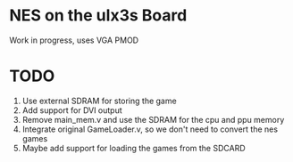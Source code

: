# NES on the ulx3s Board

Work in progress, uses VGA PMOD

# TODO

1. Use external SDRAM for storing the game
2. Add support for DVI output
3. Remove main_mem.v and use the SDRAM for the cpu and ppu memory
4. Integrate original GameLoader.v, so we don't need to convert the nes games
5. Maybe add support for loading the games from the SDCARD
